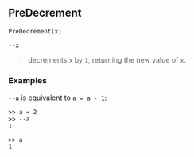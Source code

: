 ## PreDecrement

``` 
PreDecrement(x)

--x
``` 

> decrements `x` by `1`, returning the new value of `x`. 

### Examples
`--a` is equivalent to `a = a - 1`:
```   
>> a = 2   
>> --a    
1
 
>> a    
1
``` 
    